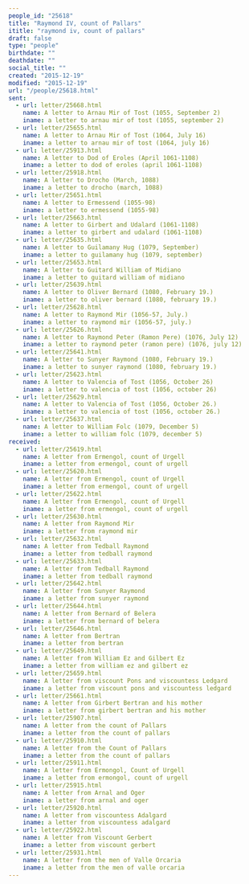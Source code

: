 ```yaml
---
people_id: "25618"
title: "Raymond IV, count of Pallars"
ititle: "raymond iv, count of pallars"
draft: false
type: "people"
birthdate: ""
deathdate: ""
social_title: ""
created: "2015-12-19"
modified: "2015-12-19"
url: "/people/25618.html"
sent:
  - url: letter/25668.html
    name: A letter to Arnau Mir of Tost (1055, September 2)
    iname: a letter to arnau mir of tost (1055, september 2)
  - url: letter/25655.html
    name: A letter to Arnau Mir of Tost (1064, July 16)
    iname: a letter to arnau mir of tost (1064, july 16)
  - url: letter/25913.html
    name: A letter to Dod of Eroles (April 1061-1108)
    iname: a letter to dod of eroles (april 1061-1108)
  - url: letter/25918.html
    name: A letter to Drocho (March, 1088)
    iname: a letter to drocho (march, 1088)
  - url: letter/25651.html
    name: A letter to Ermessend (1055-98)
    iname: a letter to ermessend (1055-98)
  - url: letter/25663.html
    name: A letter to Girbert and Udalard (1061-1108)
    iname: a letter to girbert and udalard (1061-1108)
  - url: letter/25635.html
    name: A letter to Guilamany Hug (1079, September)
    iname: a letter to guilamany hug (1079, september)
  - url: letter/25653.html
    name: A letter to Guitard William of Midiano
    iname: a letter to guitard william of midiano
  - url: letter/25639.html
    name: A letter to Oliver Bernard (1080, February 19.)
    iname: a letter to oliver bernard (1080, february 19.)
  - url: letter/25628.html
    name: A letter to Raymond Mir (1056-57, July.)
    iname: a letter to raymond mir (1056-57, july.)
  - url: letter/25626.html
    name: A letter to Raymond Peter (Ramon Pere) (1076, July 12)
    iname: a letter to raymond peter (ramon pere) (1076, july 12)
  - url: letter/25641.html
    name: A letter to Sunyer Raymond (1080, February 19.)
    iname: a letter to sunyer raymond (1080, february 19.)
  - url: letter/25623.html
    name: A letter to Valencia of Tost (1056, October 26)
    iname: a letter to valencia of tost (1056, october 26)
  - url: letter/25629.html
    name: A letter to Valencia of Tost (1056, October 26.)
    iname: a letter to valencia of tost (1056, october 26.)
  - url: letter/25637.html
    name: A letter to William Folc (1079, December 5)
    iname: a letter to william folc (1079, december 5)
received:
  - url: letter/25619.html
    name: A letter from Ermengol, count of Urgell
    iname: a letter from ermengol, count of urgell
  - url: letter/25620.html
    name: A letter from Ermengol, count of Urgell
    iname: a letter from ermengol, count of urgell
  - url: letter/25622.html
    name: A letter from Ermengol, count of Urgell
    iname: a letter from ermengol, count of urgell
  - url: letter/25630.html
    name: A letter from Raymond Mir
    iname: a letter from raymond mir
  - url: letter/25632.html
    name: A letter from Tedball Raymond
    iname: a letter from tedball raymond
  - url: letter/25633.html
    name: A letter from Tedball Raymond
    iname: a letter from tedball raymond
  - url: letter/25642.html
    name: A letter from Sunyer Raymond
    iname: a letter from sunyer raymond
  - url: letter/25644.html
    name: A letter from Bernard of Belera
    iname: a letter from bernard of belera
  - url: letter/25646.html
    name: A letter from Bertran
    iname: a letter from bertran
  - url: letter/25649.html
    name: A letter from William Ez and Gilbert Ez
    iname: a letter from william ez and gilbert ez
  - url: letter/25659.html
    name: A letter from viscount Pons and viscountess Ledgard
    iname: a letter from viscount pons and viscountess ledgard
  - url: letter/25661.html
    name: A letter from Girbert Bertran and his mother
    iname: a letter from girbert bertran and his mother
  - url: letter/25907.html
    name: A letter from the count of Pallars
    iname: a letter from the count of pallars
  - url: letter/25910.html
    name: A letter from the Count of Pallars
    iname: a letter from the count of pallars
  - url: letter/25911.html
    name: A letter from Ermongol, Count of Urgell
    iname: a letter from ermongol, count of urgell
  - url: letter/25915.html
    name: A letter from Arnal and Oger
    iname: a letter from arnal and oger
  - url: letter/25920.html
    name: A letter from viscountess Adalgard
    iname: a letter from viscountess adalgard
  - url: letter/25922.html
    name: A letter from Viscount Gerbert
    iname: a letter from viscount gerbert
  - url: letter/25931.html
    name: A letter from the men of Valle Orcaria
    iname: a letter from the men of valle orcaria
---
```

